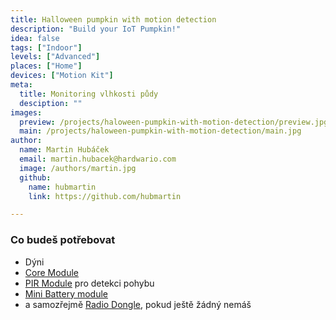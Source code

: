 ```yaml
---
title: Halloween pumpkin with motion detection
description: "Build your IoT Pumpkin!"
idea: false
tags: ["Indoor"]
levels: ["Advanced"]
places: ["Home"]
devices: ["Motion Kit"]
meta:
  title: Monitoring vlhkosti půdy
  desciption: ""
images:
  preview: /projects/haloween-pumpkin-with-motion-detection/preview.jpg
  main: /projects/haloween-pumpkin-with-motion-detection/main.jpg
author:
  name: Martin Hubáček
  email: martin.hubacek@hardwario.com
  image: /authors/martin.jpg
  github:
    name: hubmartin
    link: https://github.com/hubmartin

---
```


### Co budeš potřebovat

* Dýni
* [Core Module](https://shop.bigclown.com/core-module/)
* [PIR Module](https://shop.bigclown.com/sensor-module/) pro detekci pohybu
* [Mini Battery module](https://shop.bigclown.com/min-battery-module/)
* a samozřejmě [Radio Dongle](https://shop.bigclown.com/radio-dongle/), pokud ještě žádný nemáš
